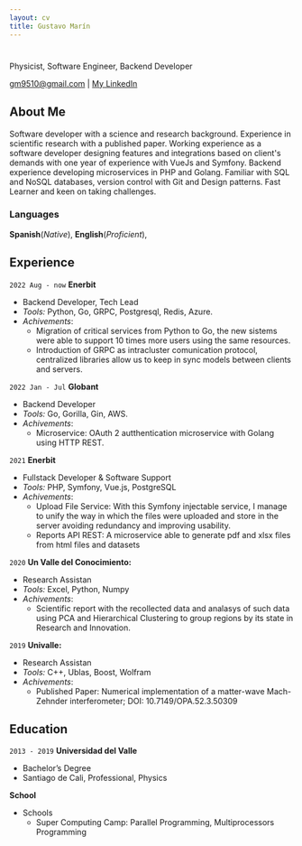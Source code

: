 ```yaml
---
layout: cv
title: Gustavo Marín
---
```

# 
Physicist, Software Engineer, Backend Developer

<div id="webaddress">
<a href="gm9510@gmail.com">gm9510@gmail.com</a>
| <a href="https://www.linkedin.com/in/gustavo-mar%C3%ADn-a1332110/">My LinkedIn</a>
</div>


## About Me
Software developer with a science and research background. Experience in scientific research with a published paper. Working experience as a software developer designing features and integrations based on client's demands with one year of experience with VueJs and Symfony. Backend experience developing microservices in PHP and Golang. Familiar with SQL and NoSQL databases, version control with Git and Design patterns. Fast Learner and keen on taking challenges.

### Languages

__Spanish__(*Native*),  __English__(*Proficient*), 


## Experience
`2022 Aug - now`
__Enerbit__

* Backend Developer, Tech Lead
* _Tools:_ Python, Go, GRPC, Postgresql, Redis, Azure.
* _Achivements_:
  * Migration of critical services from Python to Go, the new sistems were able to support 10 times more users using the same resources.
  * Introduction of GRPC as intracluster comunication protocol, centralized libraries allow us to keep in sync models between clients and servers.

`2022 Jan - Jul`
__Globant__

* Backend Developer
* _Tools:_ Go, Gorilla, Gin, AWS.
* _Achivements_:
  * Microservice: OAuth 2 autthentication microservice with Golang using HTTP REST.

`2021`
__Enerbit__

* Fullstack Developer & Software Support
* _Tools:_ PHP, Symfony, Vue.js, PostgreSQL
* _Achivements_:
  * Upload File Service: With this Symfony injectable service, I manage to unify the way in which the files were uploaded and store in the server avoiding redundancy and improving usability.
  * Reports API REST: A microservice able to generate pdf and xlsx files from html files and datasets

`2020`
__Un Valle del Conocimiento:__

* Research Assistan
* _Tools:_ Excel, Python, Numpy
* _Achivements_:
  * Scientific report with the recollected data and analasys of such data using PCA and Hierarchical Clustering to group regions by its state in Research and Innovation.

`2019`
__Univalle:__

* Research Assistan
* _Tools:_ C++, Ublas, Boost, Wolfram
* _Achivements_:
  * Published Paper: Numerical implementation of a matter-wave Mach-Zehnder interferometer; DOI: 10.7149/OPA.52.3.50309

## Education
`2013 - 2019`
__Universidad del Valle__

* Bachelor’s Degree
* Santiago de Cali, Professional, Physics

__School__

* Schools
  * Super Computing Camp: Parallel Programming, Multiprocessors Programming



<!-- ### Footer
Last updated: May 2013 -->